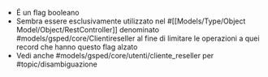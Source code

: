 - É un flag booleano
- Sembra essere esclusivamente utilizzato nel #[[Models/Type/Object Model/Object/RestController]] denominato #models/gsped/core/Clientireseller al fine di limitare le operazioni a quei record che hanno questo flag alzato
- Vedi anche #models/gsped/core/utenti/cliente_reseller per #topic/disambiguazione
